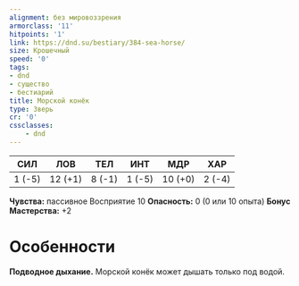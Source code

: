 ```yaml
---
alignment: без мировоззрения
armorclass: '11'
hitpoints: '1'
link: https://dnd.su/bestiary/384-sea-horse/
size: Крошечный
speed: '0'
tags:
- dnd
- существо
- бестиарий
title: Морской конёк
type: Зверь
cr: '0'
cssclasses:
    - dnd
---
```



| СИЛ | ЛОВ | ТЕЛ | ИНТ | МДР | ХАР |
|---|---|---|---|---|---|
| 1 (-5) | 12 (+1) | 8 (-1) | 1 (-5) | 10 (+0) | 2 (-4) |
**Чувства:** пассивное Восприятие 10
**Опасность:** 0 (0 или 10 опыта)
**Бонус Мастерства:** +2


# Особенности
**Подводное дыхание.** Морской конёк может дышать только под водой.
